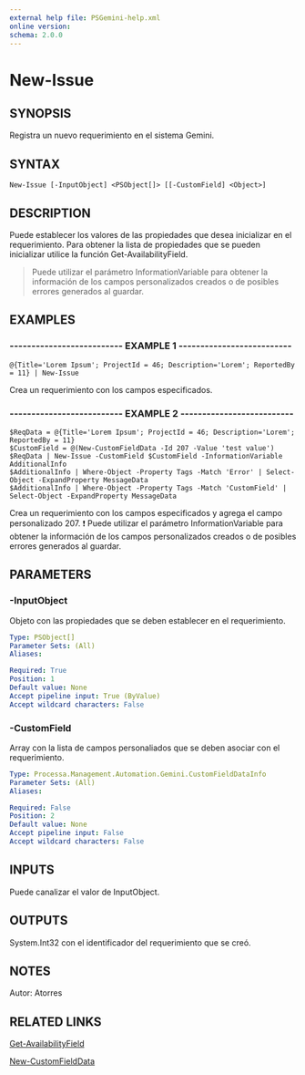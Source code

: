 ```yaml
---
external help file: PSGemini-help.xml
online version: 
schema: 2.0.0
---
```


# New-Issue

## SYNOPSIS
Registra un nuevo requerimiento en el sistema Gemini.

## SYNTAX

```
New-Issue [-InputObject] <PSObject[]> [[-CustomField] <Object>]
```

## DESCRIPTION
Puede establecer los valores de las propiedades que desea inicializar en el requerimiento.
Para obtener la lista de propiedades que se pueden inicializar utilice la función Get-AvailabilityField.

> Puede utilizar el parámetro InformationVariable para obtener la información de los campos personalizados creados o de posibles errores generados al guardar.

## EXAMPLES

### -------------------------- EXAMPLE 1 --------------------------
```
@{Title='Lorem Ipsum'; ProjectId = 46; Description='Lorem'; ReportedBy = 11} | New-Issue
```
Crea un requerimiento con los campos especificados.

### -------------------------- EXAMPLE 2 --------------------------
```
$ReqData = @{Title='Lorem Ipsum'; ProjectId = 46; Description='Lorem'; ReportedBy = 11}
$CustomField = @(New-CustomFieldData -Id 207 -Value 'test value')
$ReqData | New-Issue -CustomField $CustomField -InformationVariable AdditionalInfo
$AdditionalInfo | Where-Object -Property Tags -Match 'Error' | Select-Object -ExpandProperty MessageData
$AdditionalInfo | Where-Object -Property Tags -Match 'CustomField' | Select-Object -ExpandProperty MessageData
```
Crea un requerimiento con los campos especificados y agrega el campo personalizado 207. 
:exclamation: Puede utilizar el parámetro InformationVariable para obtener la información de los campos personalizados creados o de posibles errores generados al guardar.

## PARAMETERS

### -InputObject
Objeto con las propiedades que se deben establecer en el requerimiento.

```yaml
Type: PSObject[]
Parameter Sets: (All)
Aliases: 

Required: True
Position: 1
Default value: None
Accept pipeline input: True (ByValue)
Accept wildcard characters: False
```

### -CustomField
Array con la lista de campos personaliados que se deben asociar con el requerimiento.

```yaml
Type: Processa.Management.Automation.Gemini.CustomFieldDataInfo
Parameter Sets: (All)
Aliases: 

Required: False
Position: 2
Default value: None
Accept pipeline input: False
Accept wildcard characters: False
```

## INPUTS

Puede canalizar el valor de InputObject.

## OUTPUTS
System.Int32 con el identificador del requerimiento que se creó.


## NOTES
Autor: Atorres


## RELATED LINKS

[Get-AvailabilityField](Get-AvailabilityField.md)

[New-CustomFieldData](New-CustomFieldData.md)

